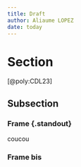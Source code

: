 ```yaml
---
title: Draft
author: Aliaume LOPEZ
date: today
---
```


# Section

[@poly:CDL23]

## Subsection 

### Frame {.standout}

coucou

### Frame bis
